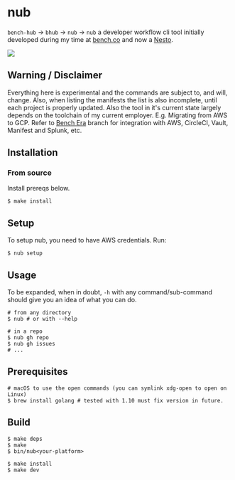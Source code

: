 # nub

`bench-hub` -> `bhub` -> `nub` -> `nub` a developer workflow cli tool initially developed
during my time at [bench.co](https://bench.co) and now a [Nesto](https://nesto.ca).

![](https://upload.wikimedia.org/wikipedia/commons/thumb/3/3f/Lil_Bub_2013_%28crop_for_thumb%29.jpg/440px-Lil_Bub_2013_%28crop_for_thumb%29.jpg)

## Warning / Disclaimer

Everything here is experimental and the commands are subject to, and will,
change. Also, when listing the manifests the list is also incomplete, until each
project is properly updated. Also the tool in it's current state largely depends
on the toolchain of my current employer. E.g. Migrating from AWS to GCP. Refer
to [Bench Era](../../tree/bench-era) branch for integration with AWS, CircleCI, Vault, Manifest
and Splunk, etc.


## Installation

### From source

Install prereqs below.

    $ make install

## Setup

To setup nub, you need to have AWS credentials. Run:

    $ nub setup

## Usage

To be expanded, when in doubt, `-h` with any command/sub-command should give you
an idea of what you can do.

    # from any directory
    $ nub # or with --help

    # in a repo
    $ nub gh repo
    $ nub gh issues
    # ...

## Prerequisites

    # macOS to use the open commands (you can symlink xdg-open to open on Linux)
    $ brew install golang # tested with 1.10 must fix version in future.

## Build

    $ make deps
    $ make
    $ bin/nub<your-platform>

    $ make install
    $ make dev
